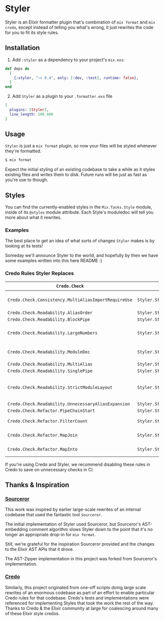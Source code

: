 # Styler

Styler is an Elixir formatter plugin that's combination of `mix format` and `mix credo`, except instead of telling
you what's wrong, it just rewrites the code for you to fit its style rules.

## Installation

1. Add `:styler` as a dependency to your project's `mix.exs`:

```elixir
def deps do
  [
    {:styler, "~> 0.4", only: [:dev, :test], runtime: false},
  ]
end
```

2. Add `Styler` as a plugin to your `.formatter.exs` file

```elixir
[
  plugins: [Styler],
  line_length: 100_000
]
```

## Usage

`Styler` is just a `mix format` plugin, so now your files will be styled whenever they're formatted.

```bash
$ mix format
```

Expect the initial styling of an existing codebase to take a while as it styles existing files and writes them to disk. Future runs will be just as fast as you're use to though.

## Styles

You can find the currently-enabled styles in the `Mix.Tasks.Style` module, inside of its `@styles` module attribute. Each Style's moduledoc will tell you more about what it rewrites.

### Examples

The best place to get an idea of what sorts of changes `Styler` makes is by looking at its tests!

Someday we'll announce Styler to the world, and hopefully by then we have some examples written into this here README :)

### Credo Rules Styler Replaces

| `Credo.Check`                                        | `Styler.Style`                       | Style notes              |
|------------------------------------------------------|--------------------------------------|--------------------------|
| `Credo.Check.Consistency.MultiAliasImportRequireUse` | `Styler.Style.ModuleDirectives`      | always expands `A.{B, C}` |
| `Credo.Check.Readability.AliasOrder`                 | `Styler.Style.ModuleDirectives`      | |
| `Credo.Check.Readability.BlockPipe`                  | `Styler.Style.Pipes`                 | |
| `Credo.Check.Readability.LargeNumbers`               | `Styler.Style.Simple`                | fixes bad underscores, ie: `100_00` |
| `Credo.Check.Readability.ModuleDoc`                  | `Styler.Style.ModuleDirectives`      | adds `@moduledoc false` |
| `Credo.Check.Readability.MultiAlias`                 | `Styler.Style.ModuleDirectives`      | |
| `Credo.Check.Readability.SinglePipe`                 | `Styler.Style.Pipes`                 | |
| `Credo.Check.Readability.StrictModuleLayout`         | `Styler.Style.ModuleDirectives`      | potentially destructive! (see moduledoc) |
| `Credo.Check.Readability.UnnecessaryAliasExpansion`  | `Styler.Style.ModuleDirectives`      | |
| `Credo.Check.Refactor.PipeChainStart`                | `Styler.Style.Pipes`                 | |
| `Credo.Check.Refactor.FilterCount`                | `Styler.Style.Pipes`                 | (in pipes only) |
| `Credo.Check.Refactor.MapJoin`                | `Styler.Style.Pipes`                 | (in pipes only) |
| `Credo.Check.Refactor.MapInto`                | `Styler.Style.Pipes`                 | (in pipes only) |

If you're using Credo and Styler, we recommend disabling these rules in Credo to save on unnecessary checks in CI.

## Thanks & Inspiration

### [Sourceror](https://github.com/doorgan/sourceror/)

This work was inspired by earlier large-scale rewrites of an internal codebase that used the fantastic tool `Sourceror`.

The initial implementation of Styler used Sourceror, but Sourceror's AST-embedding comment algorithm slows Styler down to
the point that it's no longer an appropriate drop-in for `mix format`.

Still, we're grateful for the inspiration Sourceror provided and the changes to the Elixir AST APIs that it drove.

The AST-Zipper implementation in this project was forked from Sourceror's implementation.

### [Credo](https://github.com/rrrene/credo/)

Similarly, this project originated from one-off scripts doing large scale rewrites of an enormous codebase as part of an
effort to enable particular Credo rules for that codebase. Credo's tests and implementations were referenced for implementing
Styles that took the work the rest of the way. Thanks to Credo & the Elixir community at large for coalescing around
many of these Elixir style credos.
